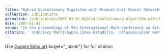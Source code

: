 ```yaml
---
title: "Hybrid Evolutionary Algorithm with Product-Unit Neural Networks for Classification"
collection: publications
permalink: /publication/2007-01-01-Hybrid-Evolutionary-Algorithm-with-Product-Unit-Neural-Networks-for-Classification
date: 2007-01-01
venue: 'In the proceedings of 9th International Work-Conference on Artificial Neural Networks (IWANN 2007)'
citation: ' Francisco Mart{\&apos;i}nez-Estudillo,  C{\&apos;e}sar Herv{\&apos;a}s-Mart{\&apos;i}nez,  Alfonso Mart{\&apos;i}nez-Estudillo,  Pedro Guti{\&apos;e}rrez, &quot;Hybrid Evolutionary Algorithm with Product-Unit Neural Networks for Classification.&quot; In the proceedings of 9th International Work-Conference on Artificial Neural Networks (IWANN 2007), 2007.'
---
```

Use [Google Scholar](https://scholar.google.com/scholar?q=Hybrid+Evolutionary+Algorithm+with+Product+Unit+Neural+Networks+for+Classification){:target="_blank"} for full citation
